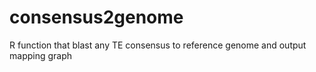 # consensus2genome
R function that blast any TE consensus to reference genome and output mapping graph

